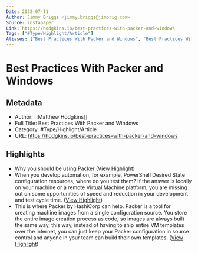 ```yaml
---
Date: 2022-07-11
Author: Jimmy Briggs <jimmy.briggs@jimbrig.com>
Source: instapaper
Link: https://hodgkins.io/best-practices-with-packer-and-windows
Tags: ["#Type/Highlight/Article"]
Aliases: ["Best Practices With Packer and Windows", "Best Practices With Packer and Windows"]
---
```

# Best Practices With Packer and Windows

## Metadata
- Author: [[Matthew Hodgkins]]
- Full Title: Best Practices With Packer and Windows
- Category: #Type/Highlight/Article
- URL: https://hodgkins.io/best-practices-with-packer-and-windows

## Highlights
- Why you should be using Packer ([View Highlight](https://instapaper.com/read/1430577441/17062482))
- When you develop automation, for example, PowerShell Desired State configuration resources, where do you test them?
  If the answer is locally on your machine or a remote Virtual Machine platform, you are missing out on some opportunities of speed and reduction in your development and test cycle time. ([View Highlight](https://instapaper.com/read/1430577441/17062484))
- This is where Packer by HashiCorp can help. Packer is a tool for creating machine images from a single configuration source. You store the entire image creation process as code, so images are always built the same way, this way, instead of having to ship entire VM templates over the internet, you can just keep your Packer configuration in source control and anyone in your team can build their own templates. ([View Highlight](https://instapaper.com/read/1430577441/17062487))
